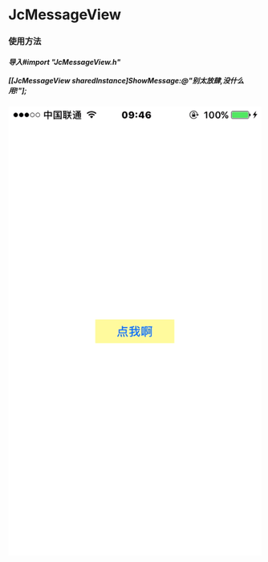 # JcMessageView 
### 使用方法
#####  导入#import "JcMessageView.h" <br><br>[[JcMessageView sharedInstance]ShowMessage:@"别太放肆,没什么用!"];
![image](https://github.com/zhaojunchao/JcMessageView/blob/master/MessageImage.gif) 
